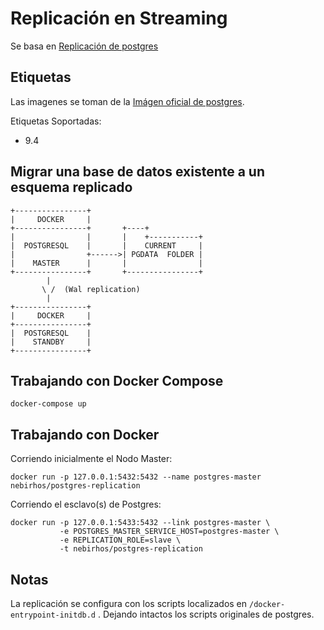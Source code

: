 Replicación en Streaming
==============================

Se basa en [Replicación de postgres](https://github.com/nebirhos/docker-postgres-replication)

Etiquetas
----

Las imagenes se toman de la [Imágen oficial de postgres](https://hub.docker.com/_/postgres/).

Etiquetas Soportadas:

* 9.4 

Migrar una base de datos existente a un esquema replicado
--------------------------------------------------

```
+----------------+
|     DOCKER     |
+----------------+       +----+
|                |       |    +-----------+
|  POSTGRESQL    |       |    CURRENT 	  |		
|                +------>| PGDATA  FOLDER |
|    MASTER	     |   	 |				  |
+----------------+       +----------------+
        |
	   \ /  (Wal replication)
	    |
+----------------+
|     DOCKER     |
+----------------+
|  POSTGRESQL    |
|    STANDBY	 |
+----------------+
```

Trabajando con Docker Compose
-----------------------

```
docker-compose up
```


Trabajando con Docker
---------------

Corriendo inicialmente el Nodo Master:

```
docker run -p 127.0.0.1:5432:5432 --name postgres-master nebirhos/postgres-replication
```


Corriendo el esclavo(s) de Postgres:

```
docker run -p 127.0.0.1:5433:5432 --link postgres-master \
           -e POSTGRES_MASTER_SERVICE_HOST=postgres-master \
           -e REPLICATION_ROLE=slave \
           -t nebirhos/postgres-replication
```


Notas
-----

La replicación se configura con los scripts localizados en `/docker-entrypoint-initdb.d` .
Dejando intactos los scripts originales de postgres.